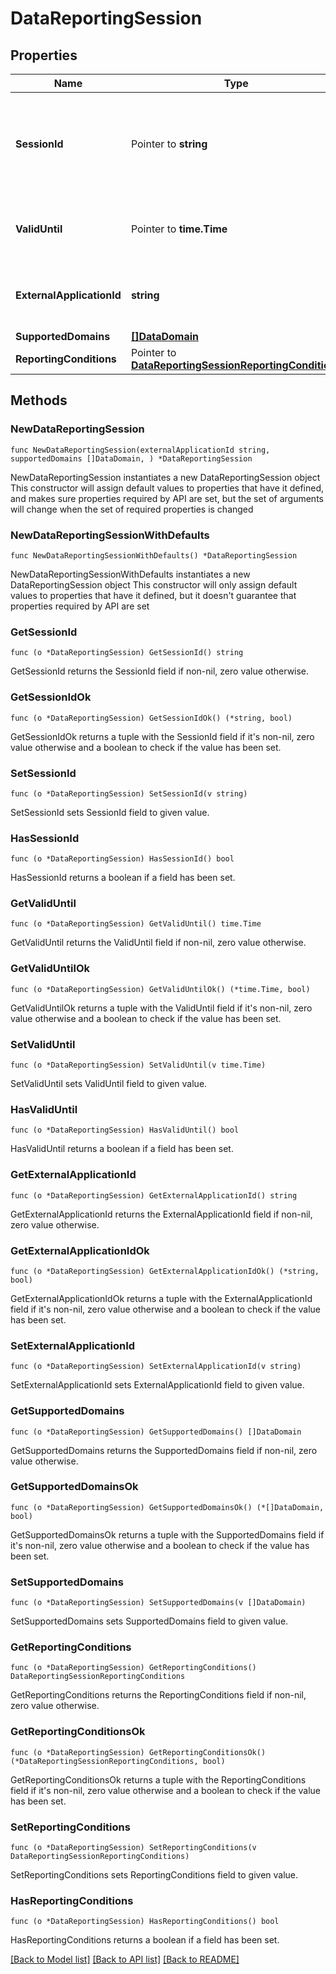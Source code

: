 # DataReportingSession

## Properties

Name | Type | Description | Notes
------------ | ------------- | ------------- | -------------
**SessionId** | Pointer to **string** | String chosen by the 5GMS AF to serve as an identifier in a resource URI. | [optional] 
**ValidUntil** | Pointer to **time.Time** | string with format &#39;date-time&#39; as defined in OpenAPI. | [optional] 
**ExternalApplicationId** | **string** | String providing an application identifier. | 
**SupportedDomains** | [**[]DataDomain**](DataDomain.md) |  | 
**ReportingConditions** | Pointer to [**DataReportingSessionReportingConditions**](DataReportingSessionReportingConditions.md) |  | [optional] 

## Methods

### NewDataReportingSession

`func NewDataReportingSession(externalApplicationId string, supportedDomains []DataDomain, ) *DataReportingSession`

NewDataReportingSession instantiates a new DataReportingSession object
This constructor will assign default values to properties that have it defined,
and makes sure properties required by API are set, but the set of arguments
will change when the set of required properties is changed

### NewDataReportingSessionWithDefaults

`func NewDataReportingSessionWithDefaults() *DataReportingSession`

NewDataReportingSessionWithDefaults instantiates a new DataReportingSession object
This constructor will only assign default values to properties that have it defined,
but it doesn't guarantee that properties required by API are set

### GetSessionId

`func (o *DataReportingSession) GetSessionId() string`

GetSessionId returns the SessionId field if non-nil, zero value otherwise.

### GetSessionIdOk

`func (o *DataReportingSession) GetSessionIdOk() (*string, bool)`

GetSessionIdOk returns a tuple with the SessionId field if it's non-nil, zero value otherwise
and a boolean to check if the value has been set.

### SetSessionId

`func (o *DataReportingSession) SetSessionId(v string)`

SetSessionId sets SessionId field to given value.

### HasSessionId

`func (o *DataReportingSession) HasSessionId() bool`

HasSessionId returns a boolean if a field has been set.

### GetValidUntil

`func (o *DataReportingSession) GetValidUntil() time.Time`

GetValidUntil returns the ValidUntil field if non-nil, zero value otherwise.

### GetValidUntilOk

`func (o *DataReportingSession) GetValidUntilOk() (*time.Time, bool)`

GetValidUntilOk returns a tuple with the ValidUntil field if it's non-nil, zero value otherwise
and a boolean to check if the value has been set.

### SetValidUntil

`func (o *DataReportingSession) SetValidUntil(v time.Time)`

SetValidUntil sets ValidUntil field to given value.

### HasValidUntil

`func (o *DataReportingSession) HasValidUntil() bool`

HasValidUntil returns a boolean if a field has been set.

### GetExternalApplicationId

`func (o *DataReportingSession) GetExternalApplicationId() string`

GetExternalApplicationId returns the ExternalApplicationId field if non-nil, zero value otherwise.

### GetExternalApplicationIdOk

`func (o *DataReportingSession) GetExternalApplicationIdOk() (*string, bool)`

GetExternalApplicationIdOk returns a tuple with the ExternalApplicationId field if it's non-nil, zero value otherwise
and a boolean to check if the value has been set.

### SetExternalApplicationId

`func (o *DataReportingSession) SetExternalApplicationId(v string)`

SetExternalApplicationId sets ExternalApplicationId field to given value.


### GetSupportedDomains

`func (o *DataReportingSession) GetSupportedDomains() []DataDomain`

GetSupportedDomains returns the SupportedDomains field if non-nil, zero value otherwise.

### GetSupportedDomainsOk

`func (o *DataReportingSession) GetSupportedDomainsOk() (*[]DataDomain, bool)`

GetSupportedDomainsOk returns a tuple with the SupportedDomains field if it's non-nil, zero value otherwise
and a boolean to check if the value has been set.

### SetSupportedDomains

`func (o *DataReportingSession) SetSupportedDomains(v []DataDomain)`

SetSupportedDomains sets SupportedDomains field to given value.


### GetReportingConditions

`func (o *DataReportingSession) GetReportingConditions() DataReportingSessionReportingConditions`

GetReportingConditions returns the ReportingConditions field if non-nil, zero value otherwise.

### GetReportingConditionsOk

`func (o *DataReportingSession) GetReportingConditionsOk() (*DataReportingSessionReportingConditions, bool)`

GetReportingConditionsOk returns a tuple with the ReportingConditions field if it's non-nil, zero value otherwise
and a boolean to check if the value has been set.

### SetReportingConditions

`func (o *DataReportingSession) SetReportingConditions(v DataReportingSessionReportingConditions)`

SetReportingConditions sets ReportingConditions field to given value.

### HasReportingConditions

`func (o *DataReportingSession) HasReportingConditions() bool`

HasReportingConditions returns a boolean if a field has been set.


[[Back to Model list]](../README.md#documentation-for-models) [[Back to API list]](../README.md#documentation-for-api-endpoints) [[Back to README]](../README.md)


